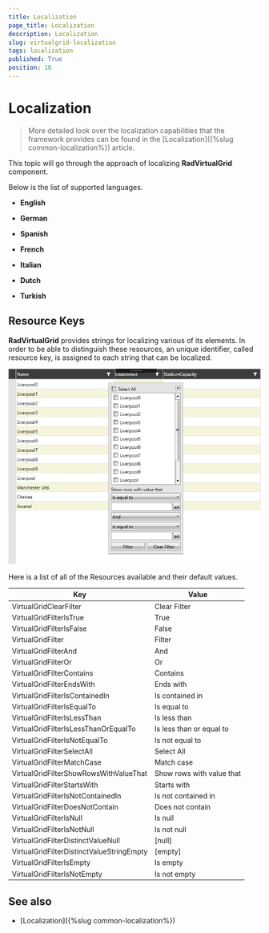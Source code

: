 ```yaml
---
title: Localization
page_title: Localization
description: Localization
slug: virtualgrid-localization
tags: localization
published: True
position: 10
---
```


# Localization

> More detailed look over the localization capabilities that the framework provides can be found in the [Localization]({%slug common-localization%}) article.

This topic will go through the approach of localizing __RadVirtualGrid__ component.

Below is the list of supported languages.

* **English**

* **German**

* **Spanish**

* **French**

* **Italian**

* **Dutch**

* **Turkish**

## Resource Keys

__RadVirtualGrid__ provides strings for localizing various of its elements. In order to be able to distinguish these resources, an unique identifier, called resource key, is assigned to each string that can be localized.

![RadVirtualGrid Localization](images/virtualgrid_localization.png)

Here is a list of all of the Resources available and their default values.

Key	|	Value
---	|	---	
VirtualGridClearFilter | Clear Filter
VirtualGridFilterIsTrue | True
VirtualGridFilterIsFalse | False
VirtualGridFilter | Filter
VirtualGridFilterAnd | And
VirtualGridFilterOr | Or
VirtualGridFilterContains | Contains
VirtualGridFilterEndsWith | Ends with
VirtualGridFilterIsContainedIn | Is contained in
VirtualGridFilterIsEqualTo | Is equal to
VirtualGridFilterIsLessThan | Is less than
VirtualGridFilterIsLessThanOrEqualTo | Is less than or equal to
VirtualGridFilterIsNotEqualTo | Is not equal to
VirtualGridFilterSelectAll | Select All
VirtualGridFilterMatchCase | Match case
VirtualGridFilterShowRowsWithValueThat | Show rows with value that 
VirtualGridFilterStartsWith | Starts with
VirtualGridFilterIsNotContainedIn | Is not contained in
VirtualGridFilterDoesNotContain | Does not contain
VirtualGridFilterIsNull | Is null
VirtualGridFilterIsNotNull | Is not null
VirtualGridFilterDistinctValueNull | [null]
VirtualGridFilterDistinctValueStringEmpty | [empty]
VirtualGridFilterIsEmpty | Is empty
VirtualGridFilterIsNotEmpty | Is not empty

## See also

* [Localization]({%slug common-localization%})